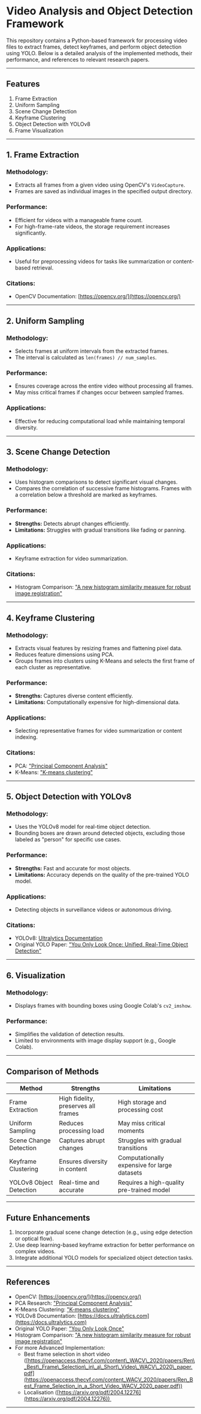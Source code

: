 # **Video Analysis and Object Detection Framework**

This repository contains a Python-based framework for processing video files to extract frames, detect keyframes, and perform object detection using YOLO. Below is a detailed analysis of the implemented methods, their performance, and references to relevant research papers.

---

## **Features**

1. Frame Extraction
2. Uniform Sampling
3. Scene Change Detection
4. Keyframe Clustering
5. Object Detection with YOLOv8
6. Frame Visualization

---

## **1. Frame Extraction**

### **Methodology:**

- Extracts all frames from a given video using OpenCV's `VideoCapture`.
- Frames are saved as individual images in the specified output directory.

### **Performance:**

- Efficient for videos with a manageable frame count.
- For high-frame-rate videos, the storage requirement increases significantly.

### **Applications:**

- Useful for preprocessing videos for tasks like summarization or content-based retrieval.

### **Citations:**

- OpenCV Documentation: [https://opencv.org/](https://opencv.org/)

---

## **2. Uniform Sampling**

### **Methodology:**

- Selects frames at uniform intervals from the extracted frames.
- The interval is calculated as `len(frames) // num_samples`.

### **Performance:**

- Ensures coverage across the entire video without processing all frames.
- May miss critical frames if changes occur between sampled frames.

### **Applications:**

- Effective for reducing computational load while maintaining temporal diversity.

---

## **3. Scene Change Detection**

### **Methodology:**

- Uses histogram comparisons to detect significant visual changes.
- Compares the correlation of successive frame histograms. Frames with a correlation below a threshold are marked as keyframes.

### **Performance:**

- **Strengths:** Detects abrupt changes efficiently.
- **Limitations:** Struggles with gradual transitions like fading or panning.

### **Applications:**

- Keyframe extraction for video summarization.

### **Citations:**

- Histogram Comparison: ["A new histogram similarity measure for robust image registration"](https://www.sciencedirect.com/science/article/pii/S089561119600045X)

---

## **4. Keyframe Clustering**

### **Methodology:**

- Extracts visual features by resizing frames and flattening pixel data.
- Reduces feature dimensions using PCA.
- Groups frames into clusters using K-Means and selects the first frame of each cluster as representative.

### **Performance:**

- **Strengths:** Captures diverse content efficiently.
- **Limitations:** Computationally expensive for high-dimensional data.

### **Applications:**

- Selecting representative frames for video summarization or content indexing.

### **Citations:**

- PCA: ["Principal Component Analysis"](https://doi.org/10.1080/10618600.1992.10475879)
- K-Means: ["K-means clustering"](https://doi.org/10.1016/0377-0427\(84\)90080-3)

---

## **5. Object Detection with YOLOv8**

### **Methodology:**

- Uses the YOLOv8 model for real-time object detection.
- Bounding boxes are drawn around detected objects, excluding those labeled as "person" for specific use cases.

### **Performance:**

- **Strengths:** Fast and accurate for most objects.
- **Limitations:** Accuracy depends on the quality of the pre-trained YOLO model.

### **Applications:**

- Detecting objects in surveillance videos or autonomous driving.

### **Citations:**

- YOLOv8: [Ultralytics Documentation](https://docs.ultralytics.com)
- Original YOLO Paper: ["You Only Look Once: Unified, Real-Time Object Detection"](https://arxiv.org/abs/1506.02640)

---

## **6. Visualization**

### **Methodology:**

- Displays frames with bounding boxes using Google Colab's `cv2_imshow`.

### **Performance:**

- Simplifies the validation of detection results.
- Limited to environments with image display support (e.g., Google Colab).

---

## **Comparison of Methods**

| **Method**              | **Strengths**                       | **Limitations**                              |
| ----------------------- | ----------------------------------- | -------------------------------------------- |
| Frame Extraction        | High fidelity, preserves all frames | High storage and processing cost             |
| Uniform Sampling        | Reduces processing load             | May miss critical moments                    |
| Scene Change Detection  | Captures abrupt changes             | Struggles with gradual transitions           |
| Keyframe Clustering     | Ensures diversity in content        | Computationally expensive for large datasets |
| YOLOv8 Object Detection | Real-time and accurate              | Requires a high-quality pre-trained model    |

---

## **Future Enhancements**

1. Incorporate gradual scene change detection (e.g., using edge detection or optical flow).
2. Use deep learning-based keyframe extraction for better performance on complex videos.
3. Integrate additional YOLO models for specialized object detection tasks.

---

## **References**

- OpenCV: [https://opencv.org/](https://opencv.org/)
- PCA Research: ["Principal Component Analysis"](https://doi.org/10.1080/10618600.1992.10475879)
- K-Means Clustering: ["K-means clustering"](https://doi.org/10.1016/0377-0427\(84\)90080-3)
- YOLOv8 Documentation: [https://docs.ultralytics.com](https://docs.ultralytics.com)
- Original YOLO Paper: ["You Only Look Once"](https://arxiv.org/abs/1506.02640)
- Histogram Comparison: ["A new histogram similarity measure for robust image registration"](https://www.sciencedirect.com/science/article/pii/S089561119600045X)
- For more Advanced Implementation: 
  - Best frame selection in short video ([https://openaccess.thecvf.com/content\_WACV\_2020/papers/Ren\_Best\_Frame\_Selection\_in\_a\_Short\_Video\_WACV\_2020\_paper.pdf](https://openaccess.thecvf.com/content_WACV_2020/papers/Ren_Best_Frame_Selection_in_a_Short_Video_WACV_2020_paper.pdf))
  - Localisation ([https://arxiv.org/pdf/2004.12276](https://arxiv.org/pdf/2004.12276)) 

---
